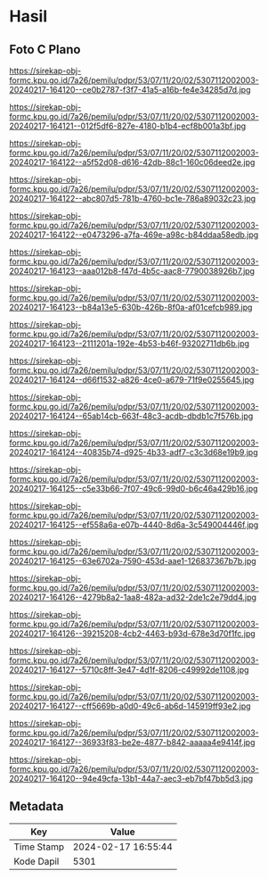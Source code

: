 # Hasil

## Foto C Plano

https://sirekap-obj-formc.kpu.go.id/7a26/pemilu/pdpr/53/07/11/20/02/5307112002003-20240217-164120--ce0b2787-f3f7-41a5-a16b-fe4e34285d7d.jpg

https://sirekap-obj-formc.kpu.go.id/7a26/pemilu/pdpr/53/07/11/20/02/5307112002003-20240217-164121--012f5df6-827e-4180-b1b4-ecf8b001a3bf.jpg

https://sirekap-obj-formc.kpu.go.id/7a26/pemilu/pdpr/53/07/11/20/02/5307112002003-20240217-164122--a5f52d08-d616-42db-88c1-160c06deed2e.jpg

https://sirekap-obj-formc.kpu.go.id/7a26/pemilu/pdpr/53/07/11/20/02/5307112002003-20240217-164122--abc807d5-781b-4760-bc1e-786a89032c23.jpg

https://sirekap-obj-formc.kpu.go.id/7a26/pemilu/pdpr/53/07/11/20/02/5307112002003-20240217-164122--e0473296-a7fa-469e-a98c-b84ddaa58edb.jpg

https://sirekap-obj-formc.kpu.go.id/7a26/pemilu/pdpr/53/07/11/20/02/5307112002003-20240217-164123--aaa012b8-f47d-4b5c-aac8-7790038926b7.jpg

https://sirekap-obj-formc.kpu.go.id/7a26/pemilu/pdpr/53/07/11/20/02/5307112002003-20240217-164123--b84a13e5-630b-426b-8f0a-af01cefcb989.jpg

https://sirekap-obj-formc.kpu.go.id/7a26/pemilu/pdpr/53/07/11/20/02/5307112002003-20240217-164123--2111201a-192e-4b53-b46f-93202711db6b.jpg

https://sirekap-obj-formc.kpu.go.id/7a26/pemilu/pdpr/53/07/11/20/02/5307112002003-20240217-164124--d66f1532-a826-4ce0-a679-71f9e0255645.jpg

https://sirekap-obj-formc.kpu.go.id/7a26/pemilu/pdpr/53/07/11/20/02/5307112002003-20240217-164124--65ab14cb-663f-48c3-acdb-dbdb1c7f576b.jpg

https://sirekap-obj-formc.kpu.go.id/7a26/pemilu/pdpr/53/07/11/20/02/5307112002003-20240217-164124--40835b74-d925-4b33-adf7-c3c3d68e19b9.jpg

https://sirekap-obj-formc.kpu.go.id/7a26/pemilu/pdpr/53/07/11/20/02/5307112002003-20240217-164125--c5e33b66-7f07-49c6-99d0-b6c46a429b16.jpg

https://sirekap-obj-formc.kpu.go.id/7a26/pemilu/pdpr/53/07/11/20/02/5307112002003-20240217-164125--ef558a6a-e07b-4440-8d6a-3c549004446f.jpg

https://sirekap-obj-formc.kpu.go.id/7a26/pemilu/pdpr/53/07/11/20/02/5307112002003-20240217-164125--63e6702a-7590-453d-aae1-126837367b7b.jpg

https://sirekap-obj-formc.kpu.go.id/7a26/pemilu/pdpr/53/07/11/20/02/5307112002003-20240217-164126--4279b8a2-1aa8-482a-ad32-2de1c2e79dd4.jpg

https://sirekap-obj-formc.kpu.go.id/7a26/pemilu/pdpr/53/07/11/20/02/5307112002003-20240217-164126--39215208-4cb2-4463-b93d-678e3d70f1fc.jpg

https://sirekap-obj-formc.kpu.go.id/7a26/pemilu/pdpr/53/07/11/20/02/5307112002003-20240217-164127--5710c8ff-3e47-4d1f-8206-c49992de1108.jpg

https://sirekap-obj-formc.kpu.go.id/7a26/pemilu/pdpr/53/07/11/20/02/5307112002003-20240217-164127--cff5669b-a0d0-49c6-ab6d-145919ff93e2.jpg

https://sirekap-obj-formc.kpu.go.id/7a26/pemilu/pdpr/53/07/11/20/02/5307112002003-20240217-164127--36933f83-be2e-4877-b842-aaaaa4e9414f.jpg

https://sirekap-obj-formc.kpu.go.id/7a26/pemilu/pdpr/53/07/11/20/02/5307112002003-20240217-164120--94e49cfa-13b1-44a7-aec3-eb7bf47bb5d3.jpg


## Metadata

| Key        | Value               |
| ---------- | ------------------- |
| Time Stamp | 2024-02-17 16:55:44 |
| Kode Dapil | 5301                |



